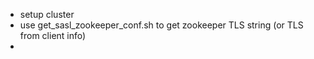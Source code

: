 
- setup cluster
- use get_sasl_zookeeper_conf.sh to get zookeeper TLS string (or TLS from client info)
- 